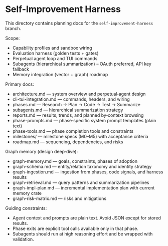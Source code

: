 # Self-Improvement Harness

This directory contains planning docs for the `self-improvement-harness` branch.

Scope:
- Capability profiles and sandbox wiring
- Evaluation harness (golden tests + gates)
- Perpetual agent loop and TUI commands
- Subagents (hierarchical summarization) – OAuth preferred, API key fallback
- Memory integration (vector + graph) roadmap

Primary docs:
- architecture.md — system overview and perpetual‑agent design
- cli-tui-integration.md — commands, headers, and wiring
- phases.md — Research → Plan → Code → Test → Summarize
- subagents.md — hierarchical summarization strategy
- reports.md — results, trends, and planned by‑context browsing
- phase-prompts.md — phase‑specific system prompt templates (plain text)
- phase-tools.md — phase completion tools and constraints
- milestones/ — milestone specs (M0–M5) with acceptance criteria
- roadmap.md — sequencing, dependencies, and risks

Graph memory (design deep‑dive):
- graph-memory.md — goals, constraints, phases of adoption
- graph-schema.md — entity/relation taxonomy and identity strategy
- graph-ingestion.md — ingestion from phases, code signals, and harness results
- graph-retrieval.md — query patterns and summarization pipelines
- graph-impl-plan.md — incremental implementation plan with current memory crate
- graph-risk-matrix.md — risks and mitigations

Guiding constraints:
- Agent context and prompts are plain text. Avoid JSON except for stored results.
- Phase exits are explicit tool calls available only in that phase.
- Subagents should run at high reasoning effort and be wrapped with validation.
